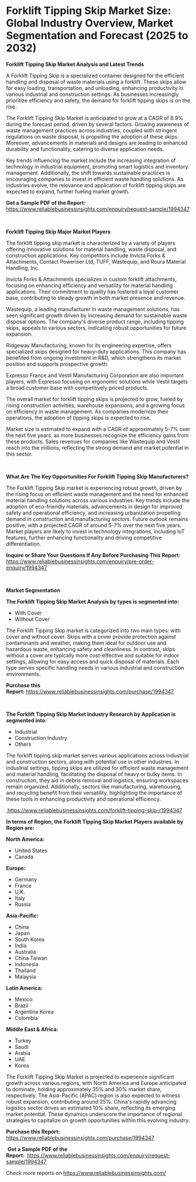 <p><h1>Forklift Tipping Skip Market Size: Global Industry Overview, Market Segmentation and Forecast (2025 to 2032)</h1></p><p><strong>Forklift Tipping Skip Market Analysis and Latest Trends</strong></p>
<p><p>A Forklift Tipping Skip is a specialized container designed for the efficient handling and disposal of waste materials using a forklift. These skips allow for easy loading, transportation, and unloading, enhancing productivity in various industrial and construction settings. As businesses increasingly prioritize efficiency and safety, the demand for forklift tipping skips is on the rise.</p><p>The Forklift Tipping Skip Market is anticipated to grow at a CAGR of 8.9% during the forecast period, driven by several factors. Growing awareness of waste management practices across industries, coupled with stringent regulations on waste disposal, is propelling the adoption of these skips. Moreover, advancements in materials and designs are leading to enhanced durability and functionality, catering to diverse application needs.</p><p>Key trends influencing the market include the increasing integration of technology in industrial equipment, promoting smart logistics and inventory management. Additionally, the shift towards sustainable practices is encouraging companies to invest in efficient waste handling solutions. As industries evolve, the relevance and application of forklift tipping skips are expected to expand, further fueling market growth.</p></p>
<p><strong>Get a Sample PDF of the Report:&nbsp;</strong> <a href="https://www.reliablebusinessinsights.com/enquiry/request-sample/1994347?utm_campaign=2317&utm_medium=2&utm_source=Github&utm_content=ia&utm_term=20022025&utm_id=forklift-tipping-skip">https://www.reliablebusinessinsights.com/enquiry/request-sample/1994347</a></p>
<p>&nbsp;</p>
<p><strong>Forklift Tipping Skip Major Market Players</strong></p>
<p><p>The forklift tipping skip market is characterized by a variety of players offering innovative solutions for material handling, waste disposal, and construction applications. Key competitors include Invicta Forks & Attachments, Contact Poweriser Ltd, TUFF, Wastequip, and Roura Material Handling, Inc. </p><p>Invicta Forks & Attachments specializes in custom forklift attachments, focusing on enhancing efficiency and versatility for material handling applications. Their commitment to quality has fostered a loyal customer base, contributing to steady growth in both market presence and revenue.</p><p>Wastequip, a leading manufacturer in waste management solutions, has seen significant growth driven by increasing demand for sustainable waste disposal options. The company's diverse product range, including tipping skips, appeals to various sectors, indicating robust opportunities for future expansion.</p><p>Ridgeway Manufacturing, known for its engineering expertise, offers specialized skips designed for heavy-duty applications. This company has benefited from ongoing investment in R&D, which strengthens its market position and supports prospective growth.</p><p>Expresso France and Vestil Manufacturing Corporation are also important players, with Expresso focusing on ergonomic solutions while Vestil targets a broad customer base with competitively priced products. </p><p>The overall market for forklift tipping skips is projected to grow, fueled by rising construction activities, warehouse expansions, and a growing focus on efficiency in waste management. As companies modernize their operations, the adoption of tipping skips is expected to rise.</p><p>Market size is estimated to expand with a CAGR of approximately 5-7% over the next five years, as more businesses recognize the efficiency gains from these products. Sales revenues for companies like Wastequip and Vestil reach into the millions, reflecting the strong demand and market potential in this sector.</p></p>
<p>&nbsp;</p>
<p><strong>What Are The Key Opportunities For Forklift Tipping Skip Manufacturers?</strong></p>
<p><p>The Forklift Tipping Skip market is experiencing robust growth, driven by the rising focus on efficient waste management and the need for enhanced material handling solutions across various industries. Key trends include the adoption of eco-friendly materials, advancements in design for improved safety and operational efficiency, and increasing urbanization propelling demand in construction and manufacturing sectors. Future outlook remains positive, with a projected CAGR of around 5-7% over the next five years. Market players are likely to invest in technology integrations, including IoT features, further enhancing functionality and driving competitive differentiation.</p></p>
<p><strong>Inquire or Share Your Questions If Any Before Purchasing This Report:</strong> <a href="https://www.reliablebusinessinsights.com/enquiry/pre-order-enquiry/1994347?utm_campaign=2317&utm_medium=2&utm_source=Github&utm_content=ia&utm_term=20022025&utm_id=forklift-tipping-skip">https://www.reliablebusinessinsights.com/enquiry/pre-order-enquiry/1994347</a></p>
<p>&nbsp;</p>
<p><strong>Market Segmentation</strong></p>
<p><strong>The Forklift Tipping Skip Market Analysis by types is segmented into:</strong></p>
<p><ul><li>With Cover</li><li>Without Cover</li></ul></p>
<p><p>The Forklift Tipping Skip market is categorized into two main types: with cover and without cover. Skips with a cover provide protection against contaminants and weather, making them ideal for outdoor use and hazardous waste, enhancing safety and cleanliness. In contrast, skips without a cover are typically more cost-effective and suitable for indoor settings, allowing for easy access and quick disposal of materials. Each type serves specific handling needs in various industrial and construction environments.</p></p>
<p><strong>Purchase this Report:&nbsp;</strong><a href="https://www.reliablebusinessinsights.com/purchase/1994347?utm_campaign=2317&utm_medium=2&utm_source=Github&utm_content=ia&utm_term=20022025&utm_id=forklift-tipping-skip">https://www.reliablebusinessinsights.com/purchase/1994347</a></p>
<p>&nbsp;</p>
<p><strong>The Forklift Tipping Skip Market Industry Research by Application is segmented into:</strong></p>
<p><ul><li>Industrial</li><li>Construction Industry</li><li>Others</li></ul></p>
<p><p>The forklift tipping skip market serves various applications across industrial and construction sectors, along with potential use in other industries. In industrial settings, tipping skips are utilized for efficient waste management and material handling, facilitating the disposal of heavy or bulky items. In construction, they aid in debris removal and logistics, ensuring workspaces remain organized. Additionally, sectors like manufacturing, warehousing, and recycling benefit from their versatility, highlighting the importance of these tools in enhancing productivity and operational efficiency.</p></p>
<p><a href="https://www.reliablebusinessinsights.com/forklift-tipping-skip-r1994347?utm_campaign=2317&utm_medium=2&utm_source=Github&utm_content=ia&utm_term=20022025&utm_id=forklift-tipping-skip">&nbsp;https://www.reliablebusinessinsights.com/forklift-tipping-skip-r1994347</a></p>
<p><strong>In terms of Region, the Forklift Tipping Skip Market Players available by Region are:</strong></p>
<p>
    <p> <strong> North America: </strong>
        <ul>
            <li>United States</li>
            <li>Canada</li>
        </ul>
        </p> 
    <p> <strong> Europe: </strong>
        <ul>
            <li>Germany</li>
            <li>France</li>
            <li>U.K.</li>
            <li>Italy</li>
            <li>Russia</li>
        </ul>
        </p> 
    <p> <strong> Asia-Pacific: </strong>
        <ul>
            <li>China</li>
            <li>Japan</li>
            <li>South Korea</li>
            <li>India</li>
            <li>Australia</li>
            <li>China Taiwan</li>
            <li>Indonesia</li>
            <li>Thailand</li>
            <li>Malaysia</li>
        </ul>
        </p> 
    <p> <strong> Latin America: </strong>
        <ul>
            <li>Mexico</li>
            <li>Brazil</li>
            <li>Argentina Korea</li>
            <li>Colombia</li>
        </ul>
        </p> 
    <p> <strong> Middle East & Africa: </strong>
        <ul>
            <li>Turkey</li>
            <li>Saudi</li>
            <li>Arabia</li>
            <li>UAE</li>
            <li>Korea</li>
        </ul>
    </p>
    </p>
<p><p>The Forklift Tipping Skip Market is projected to experience significant growth across various regions, with North America and Europe anticipated to dominate, holding approximately 35% and 30% market share, respectively. The Asia-Pacific (APAC) region is also expected to witness robust expansion, contributing around 25%. China's rapidly advancing logistics sector drives an estimated 10% share, reflecting its emerging market potential. These dynamics underscore the importance of regional strategies to capitalize on growth opportunities within this evolving industry.</p></p>
<p><strong>Purchase this Report: </strong><a href="https://www.reliablebusinessinsights.com/purchase/1994347?utm_campaign=2317&utm_medium=2&utm_source=Github&utm_content=ia&utm_term=20022025&utm_id=forklift-tipping-skip">https://www.reliablebusinessinsights.com/purchase/1994347</a></p>
<p>&nbsp;<strong>Get a Sample PDF of the Report:&nbsp;&nbsp;</strong><a href="https://www.reliablebusinessinsights.com/enquiry/request-sample/1994347?utm_campaign=2317&utm_medium=2&utm_source=Github&utm_content=ia&utm_term=20022025&utm_id=forklift-tipping-skip">https://www.reliablebusinessinsights.com/enquiry/request-sample/1994347</a></p>
<p><strong></strong></p>
<p>Check more reports on <a href="https://www.reliablebusinessinsights.com/?utm_campaign=2317&utm_medium=2&utm_source=Github&utm_content=ia&utm_term=20022025&utm_id=forklift-tipping-skip">https://www.reliablebusinessinsights.com/</a></p>